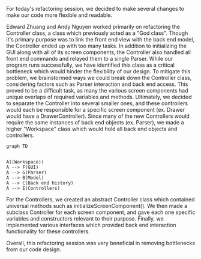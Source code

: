 For today's refactoring session, we decided to make several changes to make our code more flexible and readable. 

Edward Zhuang and Andy Nguyen worked primarily on refactoring the Controller class, a class which previously acted as a "God class". Though it's primary purpose was to link the front end view with the back end model, the Controller ended up with too many tasks. In addition to initializing the GUI along with all of its screen components, the Controller also handled all front end commands and relayed them to a single Parser. While our program runs successfully, we have identified this class as a critical bottleneck which would hinder the flexibility of our design. To mitigate this problem, we brainstormed ways we could break down the Controller class, considering factors such as Parser interaction and back end access. This proved to be a difficult task, as many the various screen components had unique overlaps of required variables and methods. Ultimately, we decided to separate the Controller into several smaller ones, and these controllers would each be responsible for a specific screen component (ex. Drawer would have a DrawerController). Since many of the new Controllers would require the same instances of back end objects (ex. Parser), we made a higher "Workspace" class which would hold all back end objects and controllers. 
```mermaid
graph TD


A((Workspace))
A --> F(GUI)
A --> G(Parser)
A --> B(Model)
A --> C(Back end history)
A --> E(Controllers)
```
For the Controllers, we created an abstract Controller class which contained universal methods such as initializeScreenComponent(). We then made a subclass Controller for each screen component, and gave each one specific variables and constructors relevant to their purpose. Finally, we implemented various interfaces which provided back end interaction functionality for these controllers.

Overall, this refactoring session was very beneficial in removing bottlenecks from our code design.



